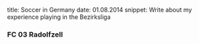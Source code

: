 title: Soccer in Germany
date: 01.08.2014
snippet: Write about my experience playing in the Bezirksliga

### FC 03 Radolfzell
